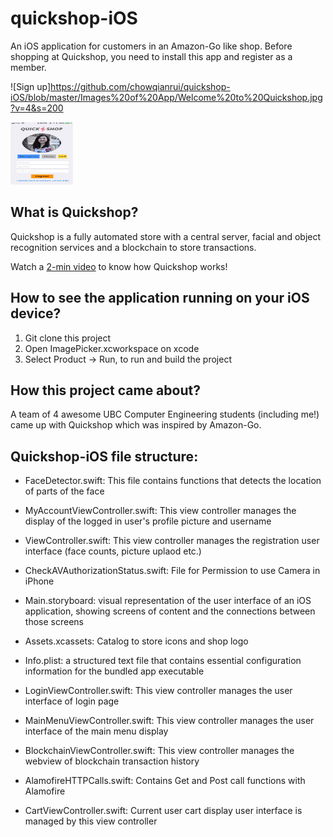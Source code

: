# quickshop-iOS

An iOS application for customers in an Amazon-Go like shop. 
Before shopping at Quickshop, you need to install this app and register as a member.

![Sign up]https://github.com/chowqianrui/quickshop-iOS/blob/master/Images%20of%20App/Welcome%20to%20Quickshop.jpg?v=4&s=200

<img src="https://github.com/chowqianrui/quickshop-iOS/blob/master/Images%20of%20App/Welcome%20to%20Quickshop.jpg" width="100" height="100">

## What is Quickshop?
Quickshop is a fully automated store with a central server, facial and object recognition services and a blockchain to store transactions. 

Watch a [2-min video](https://drive.google.com/open?id=10WxXBZ6VBQkPQ_6jUOg-EpGc8D8tCP6v) to know how Quickshop works!

## How to see the application running on your iOS device? 
1. Git clone this project
2. Open ImagePicker.xcworkspace on xcode
3. Select Product -> Run, to run and build the project

## How this project came about?
A team of 4 awesome UBC Computer Engineering students (including me!) came up with Quickshop which was inspired by Amazon-Go. 

## Quickshop-iOS file structure: 
- FaceDetector.swift: This file contains functions that detects the location of parts of the face

- MyAccountViewController.swift: This view controller manages the display of the logged in user's profile picture and username

- ViewController.swift: This view controller manages the registration user interface (face counts, picture uplaod etc.)

- CheckAVAuthorizationStatus.swift: File for Permission to use Camera in iPhone

- Main.storyboard: visual representation of the user interface of an iOS application, showing screens of content and the connections between those screens

- Assets.xcassets: Catalog to store icons and shop logo

- Info.plist: a structured text file that contains essential configuration information for the bundled app executable

- LoginViewController.swift: This view controller manages the user interface of login page

- MainMenuViewController.swift: This view controller manages the user interface of the main menu display

- BlockchainViewController.swift: This view controller manages the webview of blockchain transaction history

- AlamofireHTTPCalls.swift: Contains Get and Post call functions with Alamofire

- CartViewController.swift: Current user cart display user interface is managed by this view controller
